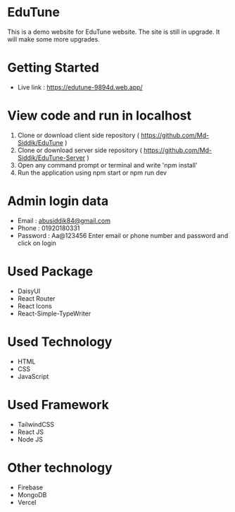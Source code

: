 # EduTune
This is a demo website for EduTune website. The site is still in upgrade. It will make some more upgrades.

# Getting Started
- Live link : https://edutune-9894d.web.app/

# View code and run in localhost
1. Clone or download client side repository ( https://github.com/Md-Siddik/EduTune )
2. Clone or download server side repository ( https://github.com/Md-Siddik/EduTune-Server )
3. Open any command prompt or terminal and write 'npm install'
4. Run the application using npm start or npm run dev

# Admin login data
- Email : abusiddik84@gmail.com
- Phone : 01920180331
- Password : Aa@123456
Enter email or phone number and password and click on login


# Used Package
- DaisyUI
- React Router
- React Icons
- React-Simple-TypeWriter

# Used Technology
- HTML
- CSS
- JavaScript

# Used Framework
- TailwindCSS
- React JS
- Node JS

# Other technology
- Firebase
- MongoDB
- Vercel